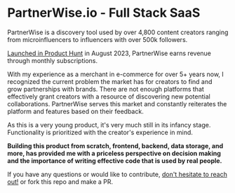 # PartnerWise.io - Full Stack SaaS
PartnerWise is a discovery tool used by over 4,800 content creators ranging from microinfluencers to influencers with over 500k followers. 

[Launched in Product Hunt](https://www.producthunt.com/products/partnerwise#partnerwise) in August 2023, PartnerWise earns revenue through monthly subscriptions.

With my experience as a merchant in e-commerce for over 5+ years now, I recognized the current problem the market has for creators to find and grow partnerships with brands. There are not enough platforms that effectively grant creators with a resource of discovering new potential collaborations. PartnerWise serves this market and constantly reiterates the platform and features based on their feedback. 

As this is a very young product, it's very much still in its infancy stage. Functionality is prioritized with the creator's experience in mind.

**Building this product from scratch, frontend, backend, data storage, and more, has provided me with a priceless perspective on decision making and the importance of writing effective code that is used by real people.**

If you have any questions or would like to contribute, [don't hesitate to reach out!](mailto:estrada@hey.com) or fork this repo and make a PR.
